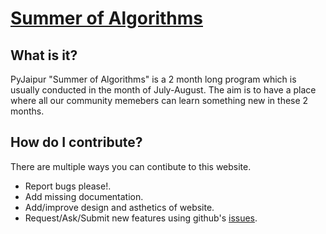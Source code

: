 # [Summer of Algorithms](https://soa.pyjaipur.org)
 
## What is it?

PyJaipur "Summer of Algorithms" is a 2 month long program which is usually conducted in the month of July-August.
The aim is to have a place where all our community memebers can learn something new in these 2 months.

## How do I contribute?

There are multiple ways you can contibute to this website.

- Report bugs please!.
- Add missing documentation.
- Add/improve design and asthetics of website.
- Request/Ask/Submit new features using github's [issues](https://github.com/PyJaipur/Summer-of-Algorithm/issues).


